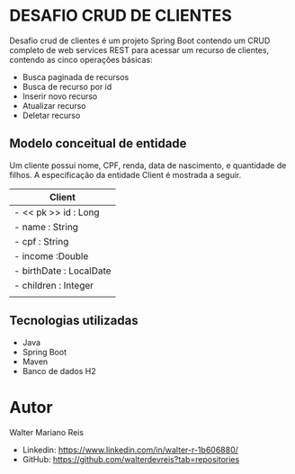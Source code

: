 # DESAFIO CRUD DE CLIENTES

Desafio crud de clientes é um projeto Spring Boot contendo um CRUD completo de web services REST para
acessar um recurso de clientes, contendo as cinco operações básicas:
- Busca paginada de recursos
- Busca de recurso por id
- Inserir novo recurso
- Atualizar recurso
- Deletar recurso

## Modelo conceitual de entidade

Um cliente possui nome, CPF, renda, data de nascimento, e quantidade de filhos. A especificação da
entidade Client é mostrada a seguir.

|          Client          |           
|--------------------------|
| - << pk >> id : Long     |
| - name : String          |
| - cpf : String           |
| - income  :Double        |
| - birthDate : LocalDate  |
| - children : Integer     |
|                          |

## Tecnologias utilizadas

- Java
- Spring Boot
- Maven
- Banco de dados H2

# Autor

Walter Mariano Reis

- Linkedin: https://www.linkedin.com/in/walter-r-1b606880/
- GitHub: https://github.com/walterdevreis?tab=repositories

